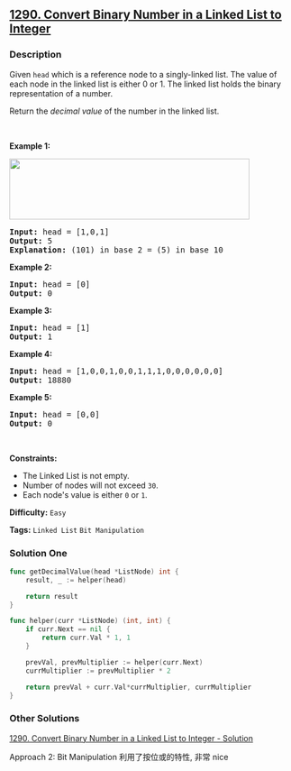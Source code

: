 ## [1290. Convert Binary Number in a Linked List to Integer](https://leetcode.com/problems/convert-binary-number-in-a-linked-list-to-integer/)

### Description

<p>Given <code>head</code> which is a reference node to&nbsp;a singly-linked list. The value of each node in the linked list is either 0 or 1. The linked list holds the binary representation of a number.</p>

<p>Return the <em>decimal value</em> of the number in the linked list.</p>

<p>&nbsp;</p>
<p><strong>Example 1:</strong></p>
<img alt="" src="https://assets.leetcode.com/uploads/2019/12/05/graph-1.png" style="width: 426px; height: 108px;" />
<pre>
<strong>Input:</strong> head = [1,0,1]
<strong>Output:</strong> 5
<strong>Explanation:</strong> (101) in base 2 = (5) in base 10
</pre>

<p><strong>Example 2:</strong></p>

<pre>
<strong>Input:</strong> head = [0]
<strong>Output:</strong> 0
</pre>

<p><strong>Example 3:</strong></p>

<pre>
<strong>Input:</strong> head = [1]
<strong>Output:</strong> 1
</pre>

<p><strong>Example 4:</strong></p>

<pre>
<strong>Input:</strong> head = [1,0,0,1,0,0,1,1,1,0,0,0,0,0,0]
<strong>Output:</strong> 18880
</pre>

<p><strong>Example 5:</strong></p>

<pre>
<strong>Input:</strong> head = [0,0]
<strong>Output:</strong> 0
</pre>

<p>&nbsp;</p>
<p><strong>Constraints:</strong></p>

<ul>
	<li>The Linked List is not empty.</li>
	<li>Number of nodes&nbsp;will not exceed <code>30</code>.</li>
	<li>Each node&#39;s value is either&nbsp;<code>0</code> or <code>1</code>.</li>
</ul>

**Difficulty:** `Easy`

**Tags:** `Linked List` `Bit Manipulation`

### Solution One

```go
func getDecimalValue(head *ListNode) int {
	result, _ := helper(head)

	return result
}

func helper(curr *ListNode) (int, int) {
	if curr.Next == nil {
		return curr.Val * 1, 1
	}

	prevVal, prevMultiplier := helper(curr.Next)
	currMultiplier := prevMultiplier * 2

	return prevVal + curr.Val*currMultiplier, currMultiplier
}
```

### Other Solutions

[1290. Convert Binary Number in a Linked List to Integer - Solution](https://leetcode.com/problems/convert-binary-number-in-a-linked-list-to-integer/solution/)

Approach 2: Bit Manipulation 利用了按位或的特性, 非常 nice
